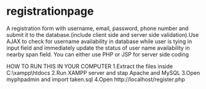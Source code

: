 # registrationpage
A registration form with username, email, password, phone number and submit it to the database.(include client side and server side validation).Use AJAX to check for username availability in database while user is tying in input field and immediately update the status of user name availability in nearby span field. You can either use PHP or JSP for server side coding


HOW TO RUN THIS IN YOUR COMPUTER
1.Extract the files inside C:\xampp\htdocs
2.Run XAMPP server and stap Apache and MySQL
3.Open myphpadmin and import taken.sql
4.Open http://localhost/register.php
